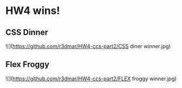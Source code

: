 # HW4 wins!
## CSS Dinner
![](https://github.com/r3dmar/HW4-ccs-part2/CSS diner winner.jpg)
## Flex Froggy
![](https://github.com/r3dmar/HW4-ccs-part2/FLEX froggy winner.jpg)
